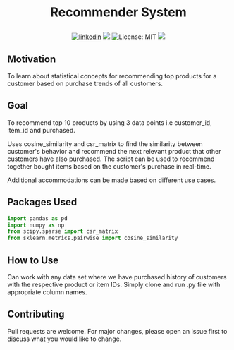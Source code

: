 # <p align="center">Recommender System</p>
<p align="center"> 
<a href="https://www.linkedin.com/in/roy-ashish">
<img alt="linkedin" src="https://img.shields.io/badge/-Ashish Roy-blue?style=flat&logo=Linkedin&logoColor=white&link=https://www.linkedin.com/in/roy-ashish"></a>
<img src="https://img.shields.io/badge/Version-1.0.0-blue" />
<img alt="License: MIT" src="https://img.shields.io/badge/license-MIT-yellow.svg" target="_blank" />
<img src="https://img.shields.io/badge/Python-100%25-yellow?style=flat&logo=python&logoColor=yellow" />
</p>

## Motivation

To learn about statistical concepts for recommending top products for a customer based on purchase trends of all customers.

## Goal

To recommend top 10 products by using 3 data points i.e customer_id, item_id and purchased.

Uses cosine_similarity and csr_matrix to find the similarity between customer's behavior and recommend the next relevant product that other customers have also purchased. The script can be used to recommend together bought items based on the customer's purchase in real-time. 

Additional accommodations can be made based on different use cases.

## Packages Used

```python
import pandas as pd
import numpy as np
from scipy.sparse import csr_matrix
from sklearn.metrics.pairwise import cosine_similarity
```

## How to Use

Can work with any data set where we have purchased history of customers with the respective product or item IDs.
Simply clone and run .py file with appropriate column names.

## Contributing
Pull requests are welcome. For major changes, please open an issue first to discuss what you would like to change.
